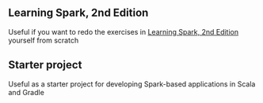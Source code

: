 ## Learning Spark, 2nd Edition

Useful if you want to redo the exercises in [Learning Spark, 2nd Edition](https://www.oreilly.com/library/view/learning-spark-2nd/9781492050032) yourself from scratch

## Starter project

Useful as a starter project for developing Spark-based applications in Scala and Gradle
